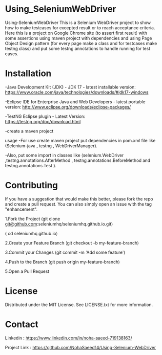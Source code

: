 # Using_SeleniumWebDriver
Using-SeleniumWebDriver
This is a Selenium WebDriver project to show how to make testcases for excepted result or to reach acceptance criteria. Here this is a project on Google Chrome site (to assert first result) with some assertions using maven project with dependencies and using Page Object Design pattern (for every page make a class and for testcases make testng class) and put some testng annotations to handle running for test cases.

# Installation
-Java Development Kit (JDK) - JDK 17 - latest installable version: https://www.oracle.com/java/technologies/downloads/#jdk17-windows

-Eclipse IDE for Enterprise Java and Web Developers - latest portable version: http://www.eclipse.org/downloads/eclipse-packages/

-TestNG Eclipse plugin - Latest Version: https://testng.org/doc/download.html

-create a maven project

usage
-For use create maven project put dependencies in pom.xml file like (Selenium-java , testng , WebDriverManager).

-Also, put some import in classes like (selenium.WebDriver ,testng.annotations.AfterMethod , testng.annotations.BeforeMethod and testng.annotations.Test ).

# Contributing
If you have a suggestion that would make this better, please fork the repo and create a pull request. You can also simply open an issue with the tag "enhancement".

1.Fork the Project (git clone git@github.com:seleniumhq/seleniumhq.github.io.git)

( cd seleniumhq.github.io)

2.Create your Feature Branch (git checkout -b my-feature-branch)

3.Commit your Changes (git commit -m 'Add some feature')

4.Push to the Branch (git push origin my-feature-branch)

5.Open a Pull Request

# License
Distributed under the MIT License. See LICENSE.txt for more information.

# Contact
Linkedin : https://www.linkedin.com/in/noha-saeed-719138163/

Project Link : https://github.com/NohaSaeed14/Using-Selenium-WebDriver
